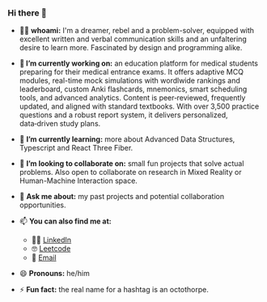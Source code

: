 
### Hi there 👋


- 🚶‍♂️ **whoami:** I'm a dreamer, rebel and a problem-solver, equipped with excellent written and verbal communication skills and an unfaltering desire to learn more. Fascinated by design and programming alike.

- **🔭 I’m currently working on:** an education platform for medical students preparing for their medical entrance exams. It offers adaptive MCQ modules, real-time mock simulations with wordlwide rankings and leaderboard, custom Anki flashcards, mnemonics, smart scheduling tools, and advanced analytics. Content is peer‑reviewed, frequently updated, and aligned with standard textbooks. With over 3,500 practice questions and a robust report system, it delivers personalized, data‑driven study plans. 

- 🌱 **I’m currently learning:** more about Advanced Data Structures, Typescript and React Three Fiber.

- 👯 **I’m looking to collaborate on:** small fun projects that solve actual problems. Also open to collaborate on research in Mixed Reality or Human-Machine Interaction space.   

- 💬 **Ask me about:** my past projects and potential collaboration opportunities.

- 📫 **You can also find me at:** 

	- 👨‍💻 [LinkedIn](https://www.linkedin.com/in/arslaanamar/)
	- 🤓 [Leetcode](https://leetcode.com/a2zarslaan/)
	- 📧 [Email](mailto:amar.arslaan@gmail.com?subject=Hello%20from%20Github)
 
- 😄 **Pronouns:** he/him

- ⚡ **Fun fact:** the real name for a hashtag is an octothorpe.

